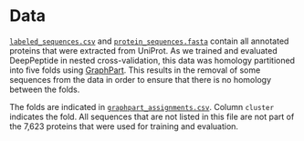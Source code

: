 # Data

[`labeled_sequences.csv`](labeled_sequences.csv) and [`protein_sequences.fasta`](protein_sequences.fasta) contain all annotated proteins that were extracted from UniProt. As we trained and evaluated DeepPeptide in nested cross-validation, this data was homology partitioned into five folds using [GraphPart](https://github.com/graph-part/graph-part). This results in the removal of some sequences from the data in order to ensure that there is no homology between the folds.

The folds are indicated in [`graphpart_assignments.csv`](graphpart_assignments.csv). Column `cluster` indicates the fold. All sequences that are not listed in this file are not part of the 7,623 proteins that were used for training and evaluation.